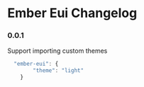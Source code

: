 # Ember Eui Changelog

### 0.0.1
Support importing custom themes

```ts
  "ember-eui": {
        "theme": "light"
    }

```
